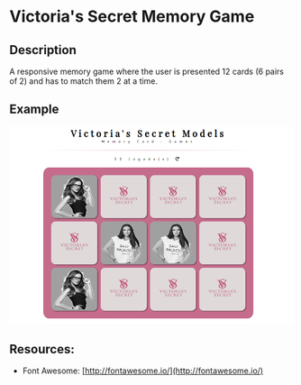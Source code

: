 # Victoria's Secret Memory Game

## Description
A responsive memory game where the user is presented 12 cards (6 pairs of 2) and has to match them 2 at a time.

## Example
![Example](https://raw.githubusercontent.com/Dadarkp3/memory-card-game/master/assets/example.png)

## Resources:
* Font Awesome: [http://fontawesome.io/](http://fontawesome.io/)
